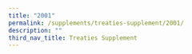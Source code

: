 ```yaml
---
title: "2001"
permalink: /supplements/treaties-supplement/2001/
description: ""
third_nav_title: Treaties Supplement
---
```

